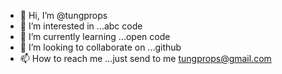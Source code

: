 - 👋 Hi, I’m @tungprops
- 👀 I’m interested in ...abc code
- 🌱 I’m currently learning ...open code
- 💞️ I’m looking to collaborate on ...github
- 📫 How to reach me ...just send to me tungprops@gmail.com

<!---
tungprops/tungprops is a ✨ special ✨ repository because its `README.md` (this file) appears on your GitHub profile.
You can click the Preview link to take a look at your changes.
--->
